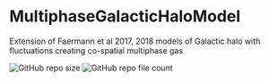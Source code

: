 # MultiphaseGalacticHaloModel
Extension of Faermann et al 2017, 2018 models of Galactic halo with fluctuations creating co-spatial multiphase gas

![GitHub repo size](https://img.shields.io/github/repo-size/dutta-alankar/MultiphaseGalacticHaloModel)
![GitHub repo file count](https://img.shields.io/github/directory-file-count/dutta-alankar/MultiphaseGalacticHaloModel)
